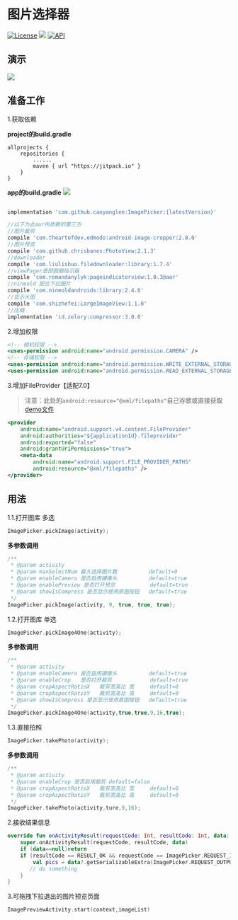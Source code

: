 # 图片选择器
[![License](https://img.shields.io/badge/license-Apache%202-green.svg)](https://www.apache.org/licenses/LICENSE-2.0)
[![](https://jitpack.io/v/caoyanglee/ImagePicker.svg)](https://jitpack.io/#caoyanglee/ImagePicker)
[![API](https://img.shields.io/badge/API-21%2B-brightgreen.svg?style=flat)](https://android-arsenal.com/api?level=21)

## 演示
![](https://github.com/CaoyangLee/ImagePicker/blob/master/img/gif_demo.gif)

## 准备工作 
1.获取依赖

**project的build.gradle**

```
allprojects {
    repositories {
        ......       
        maven { url "https://jitpack.io" } 
    }
}
```
**app的build.gradle**
[![](https://jitpack.io/v/caoyanglee/ImagePicker.svg)](https://jitpack.io/#caoyanglee/ImagePicker)

```gradle

implementation 'com.github.caoyanglee:ImagePicker:{latestVersion}'

```

```gradle
//以下为此aar所依赖的第三方
//图片裁剪
compile 'com.theartofdev.edmodo:android-image-cropper:2.8.0'
//图片预览
compile 'com.github.chrisbanes:PhotoView:2.1.3'
//downloader
compile 'com.liulishuo.filedownloader:library:1.7.4'
//viewPager底部圆圈指示器
compile 'com.romandanylyk:pageindicatorview:1.0.3@aar'
//nineold 配合下拉图片
compile 'com.nineoldandroids:library:2.4.0'
//显示大图
compile 'com.shizhefei:LargeImageView:1.1.0'
//压缩
implementation 'id.zelory:compressor:3.0.0'
```

2.增加权限

```xml
<!-- 相机权限 -->
<uses-permission android:name="android.permission.CAMERA" />
<!-- 存储权限 -->
<uses-permission android:name="android.permission.WRITE_EXTERNAL_STORAGE" />
<uses-permission android:name="android.permission.READ_EXTERNAL_STORAGE" />
```  

3.增加FileProvider【适配7.0】

> 注意：此处的```android:resource="@xml/filepaths"```自己谷歌或直接获取[demo文件](https://github.com/CaoyangLee/ImagePicker/blob/master/app/src/main/res/xml/filepaths.xml)

```xml
<provider
    android:name="android.support.v4.content.FileProvider"
    android:authorities="${applicationId}.fileprovider"
    android:exported="false"
    android:grantUriPermissions="true">
    <meta-data
        android:name="android.support.FILE_PROVIDER_PATHS"
        android:resource="@xml/filepaths" />
</provider>
```

## 用法

1.1.打开图库 多选
```kotlin
ImagePicker.pickImage(activity);
```

**多参数调用**
```kotlin
/**
 * @param activity
 * @param maxSelectNum 最大选择图片数          default=9
 * @param enableCamera 是否启用摄像头          default=true
 * @param enablePreview 是否打开预览           default=true
 * @param showIsCompress 是否显示使用原图按钮   default=true
 */
ImagePicker.pickImage(activity, 9, true, true, true);
```

1.2.打开图库 单选
```kotlin
ImagePicker.pickImage4One(activity);
```

**多参数调用**
```kotlin
/**
 * @param activity
 * @param enableCamera 是否启用摄像头          default=true
 * @param enableCrop   是否打开裁剪            default=true
 * @param cropAspectRatioX   裁剪宽高比 宽     default=0
 * @param cropAspectRatioY   裁剪宽高比 高     default=0
 * @param showIsCompress 是否显示使用原图按钮   default=true
 */
ImagePicker.pickImage4One(activity,true,true,9,16,true);
```


1.3.直接拍照
```kotlin
ImagePicker.takePhoto(activity);
```

**多参数调用**
```kotlin
/**
 * @param activity
 * @param enableCrop 是否启用裁剪 default=false
 * @param cropAspectRatioX   裁剪宽高比 宽     default=0
 * @param cropAspectRatioY   裁剪宽高比 高     default=0
 */
ImagePicker.takePhoto(activity,ture,9,16);
```

2.接收结果信息
``` kotlin
override fun onActivityResult(requestCode: Int, resultCode: Int, data: Intent?) {
    super.onActivityResult(requestCode, resultCode, data)
    if (data==null)return
    if (resultCode == RESULT_OK && requestCode == ImagePicker.REQUEST_IMAGE) {
        val pics = data?.getSerializableExtra(ImagePicker.REQUEST_OUTPUT) as ArrayList<String>
       // do something
    }
}
```

3.可拖拽下拉退出的图片预览页面
```kotlin
ImagePreviewActivity.start(context,imageList)
```

